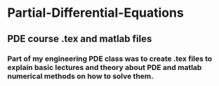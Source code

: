 # Partial-Differential-Equations
## PDE course .tex and matlab files
### Part of my engineering PDE class was to create .tex files to explain basic lectures and theory about PDE and matlab numerical methods on how to solve them.
